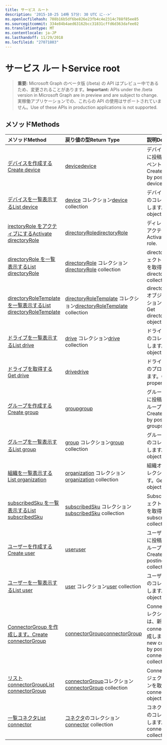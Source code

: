 ```yaml
---
title: サービス ルート
description: '2015-10-25 14時 57分: 30 UTC に-->'
ms.openlocfilehash: 708b16b5df6be826e23fb4c4e2314c788f85ee85
ms.sourcegitcommit: 334e84b4aed63162bcc31831cffd6d363dafee02
ms.translationtype: MT
ms.contentlocale: ja-JP
ms.lasthandoff: 11/29/2018
ms.locfileid: "27071803"
---
```

# <a name="service-root"></a><span data-ttu-id="1ef02-103">サービス ルート</span><span class="sxs-lookup"><span data-stu-id="1ef02-103">Service root</span></span>

> <span data-ttu-id="1ef02-104">**重要:** Microsoft Graph のベータ版 (/beta) の API はプレビュー中であるため、変更されることがあります。</span><span class="sxs-lookup"><span data-stu-id="1ef02-104">**Important:** APIs under the /beta version in Microsoft Graph are in preview and are subject to change.</span></span> <span data-ttu-id="1ef02-105">実稼働アプリケーションでの、これらの API の使用はサポートされていません。</span><span class="sxs-lookup"><span data-stu-id="1ef02-105">Use of these APIs in production applications is not supported.</span></span>

## <a name="methods"></a><span data-ttu-id="1ef02-106">メソッド</span><span class="sxs-lookup"><span data-stu-id="1ef02-106">Methods</span></span>



| <span data-ttu-id="1ef02-107">メソッド</span><span class="sxs-lookup"><span data-stu-id="1ef02-107">Method</span></span>           | <span data-ttu-id="1ef02-108">戻り値の型</span><span class="sxs-lookup"><span data-stu-id="1ef02-108">Return Type</span></span>    |<span data-ttu-id="1ef02-109">説明</span><span class="sxs-lookup"><span data-stu-id="1ef02-109">Description</span></span>|
|:---------------|:--------|:----------|
|[<span data-ttu-id="1ef02-110">デバイスを作成する</span><span class="sxs-lookup"><span data-stu-id="1ef02-110">Create device</span></span>](../api/device-post-devices.md) |[<span data-ttu-id="1ef02-111">device</span><span class="sxs-lookup"><span data-stu-id="1ef02-111">device</span></span>](device.md)| <span data-ttu-id="1ef02-112">デバイス コレクションに投稿して、新しいイベントを作成します。</span><span class="sxs-lookup"><span data-stu-id="1ef02-112">Create a new device by posting to the devices collection.</span></span>|
|[<span data-ttu-id="1ef02-113">デバイスを一覧表示する</span><span class="sxs-lookup"><span data-stu-id="1ef02-113">List device</span></span>](../api/device-list.md) | <span data-ttu-id="1ef02-114">[device](device.md) コレクション</span><span class="sxs-lookup"><span data-stu-id="1ef02-114">[device](device.md) collection</span></span> |<span data-ttu-id="1ef02-115">デバイス オブジェクトのコレクションを取得します。</span><span class="sxs-lookup"><span data-stu-id="1ef02-115">Get device object collection.</span></span> |
|[<span data-ttu-id="1ef02-116"> irectoryRole をアクティブにする</span><span class="sxs-lookup"><span data-stu-id="1ef02-116">Activate directoryRole</span></span>](../api/directoryrole-post-directoryroles.md) | [<span data-ttu-id="1ef02-117">directoryRole</span><span class="sxs-lookup"><span data-stu-id="1ef02-117">directoryRole</span></span>](directoryrole.md) |<span data-ttu-id="1ef02-118">ディレクトリ ロールをアクティブにします。</span><span class="sxs-lookup"><span data-stu-id="1ef02-118">Activate a directory role.</span></span> |
|[<span data-ttu-id="1ef02-119">directoryRole を一覧表示する</span><span class="sxs-lookup"><span data-stu-id="1ef02-119">List directoryRole</span></span>](../api/directoryrole-list.md) | <span data-ttu-id="1ef02-120">[directoryRole](directoryrole.md) コレクション</span><span class="sxs-lookup"><span data-stu-id="1ef02-120">[directoryRole](directoryrole.md) collection</span></span> |<span data-ttu-id="1ef02-121">directoryRole オブジェクトのコレクションを取得します。</span><span class="sxs-lookup"><span data-stu-id="1ef02-121">Get directoryRole object collection.</span></span> |
|[<span data-ttu-id="1ef02-122">directoryRoleTemplate を一覧表示する</span><span class="sxs-lookup"><span data-stu-id="1ef02-122">List directoryRoleTemplate</span></span>](../api/directoryroletemplate-list.md) | <span data-ttu-id="1ef02-123">[directoryRoleTemplate](directoryroletemplate.md) コレクション</span><span class="sxs-lookup"><span data-stu-id="1ef02-123">[directoryRoleTemplate](directoryroletemplate.md) collection</span></span> |<span data-ttu-id="1ef02-124">directoryRoleTemplate オブジェクトのコレクションを取得します。</span><span class="sxs-lookup"><span data-stu-id="1ef02-124">Get directoryRoleTemplate object collection.</span></span> |
|[<span data-ttu-id="1ef02-125">ドライブを一覧表示する</span><span class="sxs-lookup"><span data-stu-id="1ef02-125">List drive</span></span>](../api/drive-list.md) | <span data-ttu-id="1ef02-126">[drive](drive.md) コレクション</span><span class="sxs-lookup"><span data-stu-id="1ef02-126">[drive](drive.md) collection</span></span> |<span data-ttu-id="1ef02-127">ドライブ オブジェクトのコレクションを取得します。</span><span class="sxs-lookup"><span data-stu-id="1ef02-127">Get drive object collection.</span></span> |
|[<span data-ttu-id="1ef02-128">ドライブを取得する</span><span class="sxs-lookup"><span data-stu-id="1ef02-128">Get drive</span></span>](../api/drive-get.md) | [<span data-ttu-id="1ef02-129">drive</span><span class="sxs-lookup"><span data-stu-id="1ef02-129">drive</span></span>](drive.md)  |<span data-ttu-id="1ef02-130">ドライブ オブジェクトのプロパティを取得します。</span><span class="sxs-lookup"><span data-stu-id="1ef02-130">Get drive object properties.</span></span> |
|[<span data-ttu-id="1ef02-131">グループを作成する</span><span class="sxs-lookup"><span data-stu-id="1ef02-131">Create group</span></span>](../api/group-post-groups.md) |[<span data-ttu-id="1ef02-132">group</span><span class="sxs-lookup"><span data-stu-id="1ef02-132">group</span></span>](group.md)| <span data-ttu-id="1ef02-133">グループ コレクションに投稿して、新しいグループを作成します。</span><span class="sxs-lookup"><span data-stu-id="1ef02-133">Create a new group by posting to the groups collection.</span></span>|
|[<span data-ttu-id="1ef02-134">グループを一覧表示する</span><span class="sxs-lookup"><span data-stu-id="1ef02-134">List group</span></span>](../api/group-list.md) | <span data-ttu-id="1ef02-135">[group](group.md) コレクション</span><span class="sxs-lookup"><span data-stu-id="1ef02-135">[group](group.md) collection</span></span> |<span data-ttu-id="1ef02-136">グループ オブジェクトのコレクションを取得します。</span><span class="sxs-lookup"><span data-stu-id="1ef02-136">Get group object collection.</span></span> |
|[<span data-ttu-id="1ef02-137">組織を一覧表示する</span><span class="sxs-lookup"><span data-stu-id="1ef02-137">List organization</span></span>](../api/organization-list.md) | <span data-ttu-id="1ef02-138">[organization](organization.md) コレクション</span><span class="sxs-lookup"><span data-stu-id="1ef02-138">[organization](organization.md) collection</span></span> |<span data-ttu-id="1ef02-139">組織オブジェクトのコレクションを取得します。</span><span class="sxs-lookup"><span data-stu-id="1ef02-139">Get organization object collection.</span></span> |
|[<span data-ttu-id="1ef02-140">subscribedSku を一覧表示する</span><span class="sxs-lookup"><span data-stu-id="1ef02-140">List subscribedSku</span></span>](../api/subscribedsku-list.md) | <span data-ttu-id="1ef02-141">[subscribedSku](subscribedsku.md) コレクション</span><span class="sxs-lookup"><span data-stu-id="1ef02-141">[subscribedSku](subscribedsku.md) collection</span></span> |<span data-ttu-id="1ef02-142">SubscribedSku オブジェクトのコレクションを取得します。</span><span class="sxs-lookup"><span data-stu-id="1ef02-142">Get subscribedSku object collection.</span></span> |
|[<span data-ttu-id="1ef02-143">ユーザーを作成する</span><span class="sxs-lookup"><span data-stu-id="1ef02-143">Create user</span></span>](../api/user-post-users.md) |[<span data-ttu-id="1ef02-144">user</span><span class="sxs-lookup"><span data-stu-id="1ef02-144">user</span></span>](user.md)| <span data-ttu-id="1ef02-145">ユーザー コレクションに投稿して、新しいグループを作成します。</span><span class="sxs-lookup"><span data-stu-id="1ef02-145">Create a new user by posting to the users collection.</span></span>|
|[<span data-ttu-id="1ef02-146">ユーザーを一覧表示する</span><span class="sxs-lookup"><span data-stu-id="1ef02-146">List user</span></span>](../api/user-list.md) | <span data-ttu-id="1ef02-147">[user](user.md) コレクション</span><span class="sxs-lookup"><span data-stu-id="1ef02-147">[user](user.md) collection</span></span> |<span data-ttu-id="1ef02-148">ユーザー オブジェクトのコレクションを取得します。</span><span class="sxs-lookup"><span data-stu-id="1ef02-148">Get user object collection.</span></span> |
|[<span data-ttu-id="1ef02-149">ConnectorGroup を作成します。</span><span class="sxs-lookup"><span data-stu-id="1ef02-149">Create connectorGroup</span></span>](../api/connectorgroup-post-connectorgroups.md) |[<span data-ttu-id="1ef02-150">connectorGroup</span><span class="sxs-lookup"><span data-stu-id="1ef02-150">connectorGroup</span></span>](connectorgroup.md)|<span data-ttu-id="1ef02-151">ConnectorGroups コレクションへの投稿には、新しい connectorGroup を作成します。</span><span class="sxs-lookup"><span data-stu-id="1ef02-151">Create a new connectorGroup by posting to the connectorGroups collection.</span></span>|
|[<span data-ttu-id="1ef02-152">リスト connectorGroup</span><span class="sxs-lookup"><span data-stu-id="1ef02-152">List connectorGroup</span></span>](../api/connectorgroup-list.md) | <span data-ttu-id="1ef02-153">[connectorGroup](connectorgroup.md)コレクション</span><span class="sxs-lookup"><span data-stu-id="1ef02-153">[connectorGroup](connectorgroup.md) collection</span></span> |<span data-ttu-id="1ef02-154">ConnectorGroup オブジェクトのコレクションを取得します。</span><span class="sxs-lookup"><span data-stu-id="1ef02-154">Get connectorGroup object collection.</span></span> |
|[<span data-ttu-id="1ef02-155">一覧コネクタ</span><span class="sxs-lookup"><span data-stu-id="1ef02-155">List connector</span></span>](../api/connector-list.md) | <span data-ttu-id="1ef02-156">[コネクタ](connector.md)のコレクション</span><span class="sxs-lookup"><span data-stu-id="1ef02-156">[connector](connector.md) collection</span></span> |<span data-ttu-id="1ef02-157">コネクタ オブジェクトのコレクションを取得します。</span><span class="sxs-lookup"><span data-stu-id="1ef02-157">Get connector object collection.</span></span> |

<!-- uuid: 8fcb5dbc-d5aa-4681-8e31-b001d5168d79
2015-10-25 14:57:30 UTC -->
<!-- {
  "type": "#page.annotation",
  "description": "Service root",
  "keywords": "",
  "section": "documentation",
  "tocPath": ""
}-->
